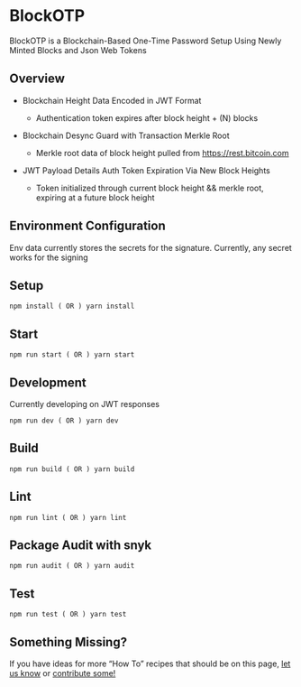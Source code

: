 # BlockOTP
BlockOTP is a Blockchain-Based One-Time Password Setup Using Newly Minted Blocks and Json Web Tokens

## Overview

* Blockchain Height Data Encoded in JWT Format
  * Authentication token expires after block height + (N) blocks

* Blockchain Desync Guard with Transaction Merkle Root
  * Merkle root data of block height pulled from https://rest.bitcoin.com

* JWT Payload Details Auth Token Expiration Via New Block Heights
  * Token initialized through current block height && merkle root, expiring at a future block height

## Environment Configuration
Env data currently stores the secrets for the signature. Currently, any secret works for the signing

## Setup

```
npm install ( OR ) yarn install
```

## Start

```
npm run start ( OR ) yarn start
```

## Development
Currently developing on JWT responses
```
npm run dev ( OR ) yarn dev
```

## Build

```
npm run build ( OR ) yarn build
```

## Lint

```
npm run lint ( OR ) yarn lint
```

## Package Audit with snyk

```
npm run audit ( OR ) yarn audit
```

## Test

```
npm run test ( OR ) yarn test
```

## Something Missing?

If you have ideas for more “How To” recipes that should be on this page, [let us know](https://github.com/facebookincubator/create-react-app/issues) or [contribute some!](https://github.com/facebookincubator/create-react-app/edit/master/packages/react-scripts/template/README.md)
